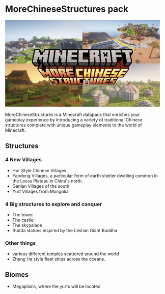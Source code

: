 # MoreChineseStructures pack

<img src='./images/MoreChineseStructures.jpg'>

MoreChineseStructures is a Minecraft datapack that enriches your gameplay experience by introducing a variety of traditional Chinese structures complete with unique gameplay elements to the world of Minecraft.

## Structures
### 4 New Villages
- Hui-Style Chinese Villages
- Yaodong Villages, a particular form of earth shelter dwelling common in the Loess Plateau in China's north.
- Ganlan Villages of the south
- Yurt Villages from Mongolia

### 4 Big structures to explore and conquer
- The tower
- The castle
- The skypalace
- Budda statues inspired by the Leshan Giant Buddha

### Other things
- various different temples scattered around the world
- Zheng He style fleet ships across the oceans.

## Biomes
- Megaplains, where the yurts will be located

